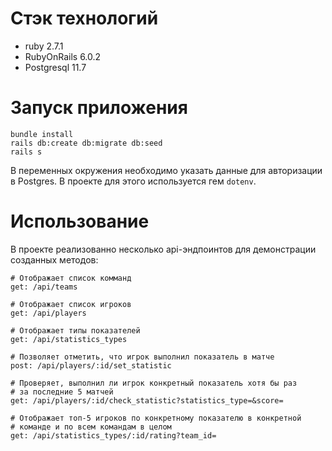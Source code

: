 # Стэк технологий

* ruby 2.7.1
* RubyOnRails 6.0.2
* Postgresql 11.7

# Запуск приложения

```
bundle install
rails db:create db:migrate db:seed
rails s
```

В переменных окружения необходимо указать данные для авторизации в Postgres. В проекте для этого используется гем `dotenv`.

# Использование

В проекте реализованно несколько api-эндпоинтов для демонстрации созданных методов:

```
# Отображает список комманд
get: /api/teams

# Отображает список игроков
get: /api/players

# Отображает типы показателей
get: /api/statistics_types

# Позволяет отметить, что игрок выполнил показатель в матче
post: /api/players/:id/set_statistic 

# Проверяет, выполнил ли игрок конкретный показатель хотя бы раз
# за последние 5 матчей
get: /api/players/:id/check_statistic?statistics_type=&score=

# Отображает топ-5 игроков по конкретному показателю в конкретной
# команде и по всем командам в целом
get: /api/statistics_types/:id/rating?team_id=
```
